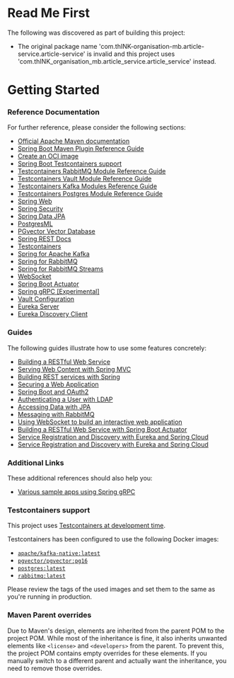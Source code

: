 # Read Me First
The following was discovered as part of building this project:

* The original package name 'com.thINK-organisation-mb.article-service.article-service' is invalid and this project uses 'com.thINK_organisation_mb.article_service.article_service' instead.

# Getting Started

### Reference Documentation
For further reference, please consider the following sections:

* [Official Apache Maven documentation](https://maven.apache.org/guides/index.html)
* [Spring Boot Maven Plugin Reference Guide](https://docs.spring.io/spring-boot/3.4.2/maven-plugin)
* [Create an OCI image](https://docs.spring.io/spring-boot/3.4.2/maven-plugin/build-image.html)
* [Spring Boot Testcontainers support](https://docs.spring.io/spring-boot/3.4.2/reference/testing/testcontainers.html#testing.testcontainers)
* [Testcontainers RabbitMQ Module Reference Guide](https://java.testcontainers.org/modules/rabbitmq/)
* [Testcontainers Vault Module Reference Guide](https://java.testcontainers.org/modules/vault/)
* [Testcontainers Kafka Modules Reference Guide](https://java.testcontainers.org/modules/kafka/)
* [Testcontainers Postgres Module Reference Guide](https://java.testcontainers.org/modules/databases/postgres/)
* [Spring Web](https://docs.spring.io/spring-boot/3.4.2/reference/web/servlet.html)
* [Spring Security](https://docs.spring.io/spring-boot/3.4.2/reference/web/spring-security.html)
* [Spring Data JPA](https://docs.spring.io/spring-boot/3.4.2/reference/data/sql.html#data.sql.jpa-and-spring-data)
* [PostgresML](https://docs.spring.io/spring-ai/reference/api/embeddings/postgresml-embeddings.html)
* [PGvector Vector Database](https://docs.spring.io/spring-ai/reference/api/vectordbs/pgvector.html)
* [Spring REST Docs](https://docs.spring.io/spring-restdocs/docs/current/reference/htmlsingle/)
* [Testcontainers](https://java.testcontainers.org/)
* [Spring for Apache Kafka](https://docs.spring.io/spring-boot/3.4.2/reference/messaging/kafka.html)
* [Spring for RabbitMQ](https://docs.spring.io/spring-boot/3.4.2/reference/messaging/amqp.html)
* [Spring for RabbitMQ Streams](https://docs.spring.io/spring-amqp/reference/stream.html)
* [WebSocket](https://docs.spring.io/spring-boot/3.4.2/reference/messaging/websockets.html)
* [Spring Boot Actuator](https://docs.spring.io/spring-boot/3.4.2/reference/actuator/index.html)
* [Spring gRPC [Experimental]](https://docs.spring.io/spring-grpc/reference/index.html)
* [Vault Configuration](https://docs.spring.io/spring-cloud-vault/reference/)
* [Eureka Server](https://docs.spring.io/spring-cloud-netflix/reference/spring-cloud-netflix.html#spring-cloud-eureka-server)
* [Eureka Discovery Client](https://docs.spring.io/spring-cloud-netflix/reference/spring-cloud-netflix.html#_service_discovery_eureka_clients)

### Guides
The following guides illustrate how to use some features concretely:

* [Building a RESTful Web Service](https://spring.io/guides/gs/rest-service/)
* [Serving Web Content with Spring MVC](https://spring.io/guides/gs/serving-web-content/)
* [Building REST services with Spring](https://spring.io/guides/tutorials/rest/)
* [Securing a Web Application](https://spring.io/guides/gs/securing-web/)
* [Spring Boot and OAuth2](https://spring.io/guides/tutorials/spring-boot-oauth2/)
* [Authenticating a User with LDAP](https://spring.io/guides/gs/authenticating-ldap/)
* [Accessing Data with JPA](https://spring.io/guides/gs/accessing-data-jpa/)
* [Messaging with RabbitMQ](https://spring.io/guides/gs/messaging-rabbitmq/)
* [Using WebSocket to build an interactive web application](https://spring.io/guides/gs/messaging-stomp-websocket/)
* [Building a RESTful Web Service with Spring Boot Actuator](https://spring.io/guides/gs/actuator-service/)
* [Service Registration and Discovery with Eureka and Spring Cloud](https://spring.io/guides/gs/service-registration-and-discovery/)
* [Service Registration and Discovery with Eureka and Spring Cloud](https://spring.io/guides/gs/service-registration-and-discovery/)

### Additional Links
These additional references should also help you:

* [Various sample apps using Spring gRPC](https://github.com/spring-projects-experimental/spring-grpc/tree/main/samples)

### Testcontainers support

This project uses [Testcontainers at development time](https://docs.spring.io/spring-boot/3.4.2/reference/features/dev-services.html#features.dev-services.testcontainers).

Testcontainers has been configured to use the following Docker images:

* [`apache/kafka-native:latest`](https://hub.docker.com/r/apache/kafka-native)
* [`pgvector/pgvector:pg16`](https://hub.docker.com/r/pgvector/pgvector)
* [`postgres:latest`](https://hub.docker.com/_/postgres)
* [`rabbitmq:latest`](https://hub.docker.com/_/rabbitmq)

Please review the tags of the used images and set them to the same as you're running in production.

### Maven Parent overrides

Due to Maven's design, elements are inherited from the parent POM to the project POM.
While most of the inheritance is fine, it also inherits unwanted elements like `<license>` and `<developers>` from the parent.
To prevent this, the project POM contains empty overrides for these elements.
If you manually switch to a different parent and actually want the inheritance, you need to remove those overrides.

